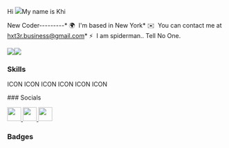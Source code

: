 Hi ![](https://user-images.githubusercontent.com/18350557/176309783-0785949b-9127-417c-8b55-ab5a4333674e.gif)My name is Khi

New Coder---------* 🌍  I'm based in New York* ✉️  You can contact me at [hxt3r.business@gmail.com](mailto:hxt3r.business@gmail.com)* ⚡  I am spiderman.. Tell No One.

<a href="https://www.github.com/kbgotyaass" target="_blank" rel="noreferrer"><img
src="https://img.shields.io/github/followers/kbgotyaass?logo=github&style=for-the-badge&color=0891b2&labelColor=1c1917" /></a><a href="https://www.twitch.tv/kurabakii" target="_blank" rel="noreferrer"><img
src="https://img.shields.io/twitch/status/kurabakii?logo=twitchsx&style=for-the-badge&color=0891b2&labelColor=1c1917&label=TWITCH+STATUS" /></a>

### Skills


<p align="left">
ICON ICON ICON ICON ICON ICON </p>
### Socials<p align="left"> <a href="https://discord.com/users/N9ner#0321" target="_blank" rel="noreferrer"> <picture> <source media="(prefers-color-scheme: dark)" srcset="undefined" /> <source media="(prefers-color-scheme: light)" srcset="https://raw.githubusercontent.com/danielcranney/readme-generator/main/public/icons/socials/discord.svg" /> <img src="https://raw.githubusercontent.com/danielcranney/readme-generator/main/public/icons/socials/discord.svg" width="32" height="32" /> </picture> </a> <a href="https://www.github.com/kbgotyaass" target="_blank" rel="noreferrer"> <picture> <source media="(prefers-color-scheme: dark)" srcset="https://raw.githubusercontent.com/danielcranney/readme-generator/main/public/icons/socials/github-dark.svg" /> <source media="(prefers-color-scheme: light)" srcset="https://raw.githubusercontent.com/danielcranney/readme-generator/main/public/icons/socials/github.svg" /> <img src="https://raw.githubusercontent.com/danielcranney/readme-generator/main/public/icons/socials/github.svg" width="32" height="32" /> </picture> </a> <a href="https://www.twitch.tv/kurabakii" target="_blank" rel="noreferrer"> <picture> <source media="(prefers-color-scheme: dark)" srcset="undefined" /> <source media="(prefers-color-scheme: light)" srcset="https://raw.githubusercontent.com/danielcranney/readme-generator/main/public/icons/socials/twitch.svg" /> <img src="https://raw.githubusercontent.com/danielcranney/readme-generator/main/public/icons/socials/twitch.svg" width="32" height="32" /> </picture> </a></p>

### Badges
